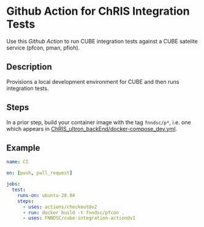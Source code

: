 # Github Action for ChRIS Integration Tests

Use this _Github Action_ to run CUBE integration tests against a
CUBE satelite service (pfcon, pman, pfioh).

## Description

Provisions a local development environment for CUBE and then runs integration tests.

## Steps

In a prior step, build your container image with the tag `fnndsc/p*`, i.e. one which appears in
[ChRIS_ultron_backEnd/docker-compose_dev.yml](https://github.com/FNNDSC/ChRIS_ultron_backEnd/blob/master/docker-compose_dev.yml).

## Example

```yaml
name: CI

on: [push, pull_request]

jobs:
  test:
    runs-on: ubuntu-20.04
    steps:
      - uses: actions/checkout@v2
      - run: docker build -t fnndsc/pfcon .
      - uses: FNNDSC/cube-integration-action@v1
```
